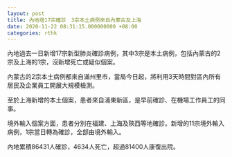 ```yaml
---
layout: post
title: 內地增17宗確診　3宗本土病例來自內蒙古及上海
date: 2020-11-22 08:31:15.000000000 +08:00
categories: rthk
---
```


內地過去一日新增17宗新型肺炎確診病例，其中3宗是本土病例，包括內蒙古的2宗及上海的1宗，沒新增死亡或疑似個案。

內蒙古的2宗本土病例都來自滿州里市，當局今日起，將利用3天時間對區內所有居民及企業員工開展大規模檢測。

至於上海新增的本土個案，患者來自浦東新區，是早前確診、在機場工作員工的同事。

境外輸入個案方面，患者分別在福建、上海及陝西等地確診。新增的11宗境外輸入病例，1宗當日轉為確診，全部由境外輸入。

內地累積86431人確診，4634人死亡，超過81400人康復出院。
